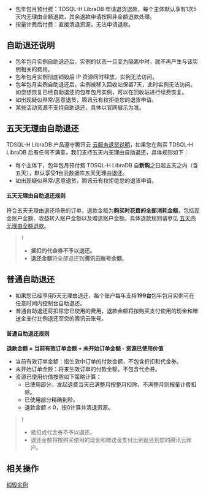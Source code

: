 
- 包年包月预付费：TDSQL-H LibraDB 申请退货退款，每个主体默认享有1次5天内无理由全额退款，其余退款申请按照非全额退款处理。
- 按量计费后付费：直接清退资源，无法申请退款。
  
## 自助退还说明
- 包年包月实例自助退还后，实例的状态一旦变为隔离中时，就不再产生与该实例相关的费用。
- 包年包月实例彻底销毁后 IP 资源同时释放，实例无法访问。
- 包年包月实例自助退还后，实例被移入回收站保留7天，此时实例无法访问。如您想恢复已经自助退还的包年包月实例，可以在回收站进行续费恢复。
- 如出现疑似异常/恶意退货，腾讯云有权拒绝您的退货申请。
- 某些活动资源不支持自助退还，具体以官网展示为准。

## 五天无理由自助退还
TDSQL-H LibraDB 产品遵守腾讯云 [云服务退货说明](https://cloud.tencent.com/document/product/555/7440)，如果您在购买 TDSQL-H LibraDB 后有任何不满意，我们支持五天内无理由自助退还，具体规则如下：
- 每个主体下，包年包月预付费 TDSQL-H LibraDB 自**新购**之日起五天之内（含五天），默认享受**1**台云数据库五天无理由退还。
- 如出现疑似异常/恶意退货，腾讯云有权拒绝您的退货申请。

#### 五天无理由自助退还规则
符合五天无理由退还场景的订单，退款金额为**购买时花费的全部消耗金额**，包括现金账户金额、收益转入账户金额以及赠送账户金额。具体退款规则请参见 [五天内无理由全额退款](https://cloud.tencent.com/document/product/555/7440#.E4.BA.94.E5.A4.A9.E5.86.85.E6.97.A0.E7.90.86.E7.94.B1.E5.85.A8.E9.A2.9D.E9.80.80.E6.AC.BE)。
>!
>- **抵扣的代金券不予以退还。**
>- **退还金额**将全部退还到**腾讯云账号余额**。

## 普通自助退还
- 如果您已经享用5天无理由退还，每个账户每年支持**199台**包年包月实例可在任意时间内控制台自助退还。
- 普通自助退还将扣除您已使用的费用，退款金额将按购买支付使用的现金和赠送金支付比例退还至您的腾讯云账号。

#### 普通自助退还规则
**退款金额 = 当前有效订单金额 + 未开始订单金额 - 资源已使用价值**

- 当前有效订单金额：指生效中订单的付款金额，不包含折扣和代金券。
- 未开始订单金额：将来生效订单的付款金额，不包含代金券。
- 资源已使用价值按照如下策略计算：
   - 已使用部分，发起退费当天已满整月按整月扣除，不满整月则按量计费扣除。
   - 已使用部分精确到秒。
   - 退款金额 ≤ 0，按0计算并清退资源。

>!
>- 抵扣或代金券不予以退还。
>- 退还金额将按购买使用的现金和赠送金支付比例返还到您的腾讯云账户。

## 相关操作
[销毁实例](https://cloud.tencent.com/document/product/1488/63541)
